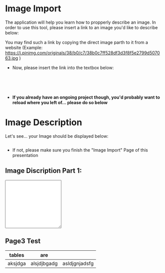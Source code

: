 <!--
author:   Your Name

email:    your@mail.org

version:  0.0.1

language: en

narrator: US English Female

script: http://localhost:3000/home/newliaIndex.js
script: http://localhost:3000/home/usefullFunctions.js
script: http://localhost:3000/home/discriptionTypes.js

link: http://localhost:3000/home/style.css

script: https://cdn.jsdelivr.net/gh/kaptn-seebar/english-lia@latest/base.js

script: https://cdn.jsdelivr.net/gh/kaptn-seebar/english-lia@latest/consys.js
link: https://cdn.jsdelivr.net/gh/kaptn-seebar/english-lia@latest/consys.css


comment:  Try to write a short comment about
          your course, multiline is also okay.
-->

# Image Import
The application will help you learn how to propperly describe an image. In order to use this tool, please insert a link to an image you'd like to describe below:

You may find such a link by copying the direct image parth to it from a website (Example: https://i.pinimg.com/originals/38/b0/c7/38b0c7ff528df3d3f8f5e2799d507063.jpg )

* Now, please insert the link into the textbox below:
<lia-keep><span id="LoadImage"></span></lia-keep>

<lia-keep></br></br></br></lia-keep>

* **If you already have an ongoing project though, you'd probably want to reload where you left of... please do so below**
<lia-keep> <span id="LoadProject"></span> </lia-keep> 

<script input="hidden"> PageOneScript() </script>



# Image Description
Let's see... your Image should be displayed below:


<lia-keep> <img id="ImageLocation"></lia-keep>
<script input="hidden"> insertImage() </script>

* If not, please make sure you finish the "Image Import" Page of this presentation 



## Image Discription Part 1:
<img id="ImageLocation">

<div id=Task1></div>
<textarea rows="10" id="DescrPart1"></textarea>
<script input="hidden"> insertImage() </script>
<script input="hidden"> PageTwoScript() </script>






## Page3 Test

| tables | are | <div id="klaus"></div> |
|--------|:---:|-----------------------:|
|aksjdga|alsjdjbgadg|asldjgnjadsfg| 